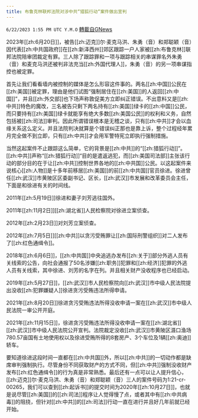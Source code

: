 ```yaml
---
title: 布鲁克林联邦法院对涉中共“猎狐行动“案件做出宣判
---
```

`6/22/2023 1:55 PM UTC Y.M.O` [轉載自GNews](https://gnews.org/articles/1404102)

2023年[[zh:6月20日]]，被告[[zh:迈克]]尔·麦克马洪、朱勇（音）和郑聪颖（音）因代表[[zh:中共国政府]]在[[zh:新泽西州]]郊区跟踪一户人家被[[zh:布鲁克林]]联邦法院陪审团裁定有罪。三人除了跟踪罪和一项与跟踪相关的串谋罪名外朱勇（音）和麦克马洪还被判非法充当[[zh:外国代理人]]，朱勇（音）的另一项串谋指控也被定罪。

首先让我们看看墙内被控制的媒体是怎么形容这件事的。两名[[zh:中国]]公民在[[zh:美国]]被定罪，理由是他们试图“强制居住在[[zh:美国]]的人返回[[zh:中国]]”，并且[[zh:外交部]]也下场声称敦促美方立即纠正错误。不出意料又是[[zh:中共]]特色的魔改，三名被告只剩下两名持有[[zh:美国]]绿卡的[[zh:中国]]公民，而只要持有[[zh:美国]]绿卡就能享有绝大多数[[zh:美国公民]]的权利和义务，自然包括被[[zh:司法]]审判。因此所谓错误根本是无稽之谈，只有[[zh:中共]]才会以血缘关系这么定义。并且法院判决就算是个错误纠正那也是靠上诉，整个过程经年累月完全做不到立即，只有[[zh:中共]]才会用军警特宪立即执行强制措施。

当然这起案件不止跟踪这么简单，它的背景是[[zh:中共]]的“[[zh:猎狐行动]]”。[[zh:中共]]声称“[[zh:猎狐行动]]“目的是遣返逃犯，而[[zh:美国司法部]]主张该行动的部分目的在于让[[zh:中共]]控制世界各地的[[zh:中共国]]公民。以这起案件来说核心[[zh:人物]]是十多年前移居[[zh:美国]]的前[[zh:中共国]]官员徐进。徐进曾任[[zh:武汉]]市黄陂区区委副书记、区长，[[zh:武汉]]市发展和改革委员会主任，下面是和徐进有关的时间线。

2011年[[zh:5月19日]]徐进和妻子刘芳逃往国外。

2011年[[zh:11月2日]][[zh:湖北省]]人民检察院对徐进立案侦查。

2012年[[zh:2月23日]]对刘芳立案侦查。

2012年[[zh:7月5日]][[zh:中共]]以贪污受贿罪让[[zh:国际刑警组织]]对二人发布了[[zh:红色通缉令]]。

2018年[[zh:6月6日]]，[[zh:中共国]]中央追逃办发布[[zh:关于]]部分外逃人员有关线索的公告，向社会通报了50名涉嫌[[zh:职务]]犯罪和[[zh:经济]]犯罪的外逃人员有关线索，其中徐进、刘芳的名字在列。并且相关财产没收程序也已经启动。

2019年[[zh:5月27日]]，[[zh:武汉]]市人民检察院向[[zh:武汉]]市中级人民法院提出没收[[zh:犯罪嫌疑人]]徐进贪污受贿违法所得申请。

2021年[[zh:8月20日]]徐进贪污受贿违法所得没收申请一案在[[zh:武汉]]市中级人民法院一审公开开庭。

2021年[[zh:11月15日]]，徐进贪污受贿违法所得没收申请一案在[[zh:湖北省]][[zh:武汉]]市中级人民法院公开宣判。法院裁定没收[[zh:武汉]]市黄陂区滠口渔场780.57亩国有土地使用权以及徐进受贿所得的8套房产、3个车位及1辆[[zh:奥迪]]轿车。

要知道徐进这段时间一直都在[[zh:中共国]]外，所以[[zh:中共]]的一切动作都是缺席审判强制执行。尽管身份不同获取财产的方式不同，但[[zh:中共]]强制没收财产发布[[zh:红色通缉令]]的行为真是非常熟悉。最后还有一点可以让人提升信心，[[zh:迈克]]尔·麦克马洪、朱勇（音）和郑聪颖（音）三人的案件号码为1:21-cr-00265，我们可以查到[[zh:起诉书]]的提交时间为2020年[[zh:10月27日]]，也就是说尽管[[zh:美国]]的[[zh:司法]]程序让人觉得慢了点，或者其中有[[zh:中共病毒]]的阻挠，但针对[[zh:中共]]的[[zh:司法]]行动一直在进行并且好几年前就已经开始。
